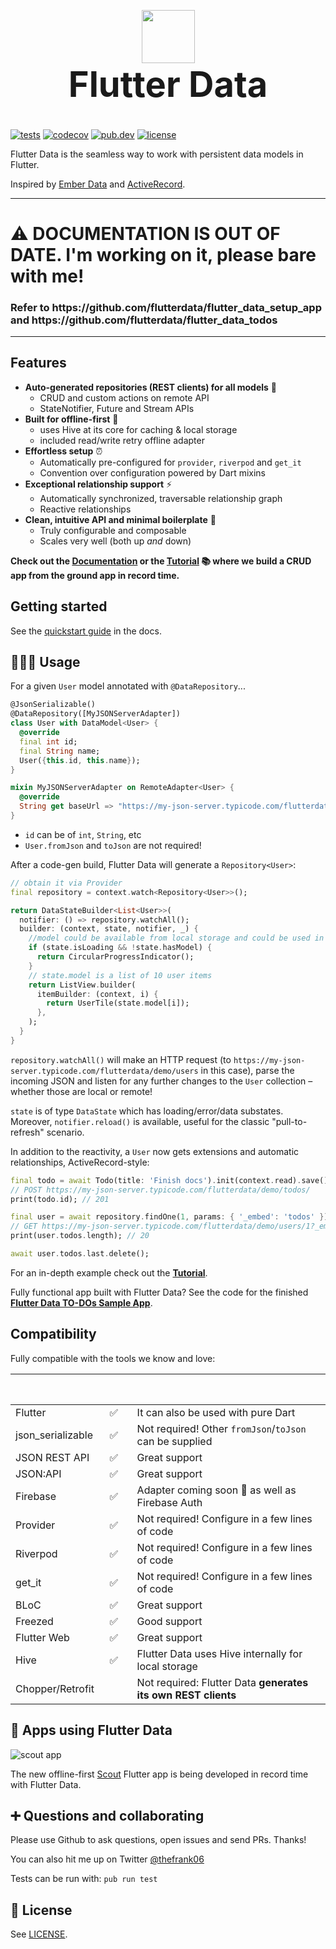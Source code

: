 <!-- markdownlint-disable MD033 MD041 -->
<p align="center" style="margin-bottom: 0px;">
  <img src="https://avatars2.githubusercontent.com/u/61839689?s=200&v=4" width="85px">
</p>

<h1 align="center" style="margin-top: 0px; font-size: 4em;">Flutter Data</h1>

[![tests](https://img.shields.io/github/workflow/status/flutterdata/flutter_data/test/master?label=tests&labelColor=333940&logo=github)](https://github.com/flutterdata/flutter_data/actions) [![codecov](https://codecov.io/gh/flutterdata/flutter_data/branch/master/graph/badge.svg)](https://codecov.io/gh/flutterdata/flutter_data) [![pub.dev](https://img.shields.io/pub/v/flutter_data?label=pub.dev&labelColor=333940&logo=dart)](https://pub.dev/packages/flutter_data) [![license](https://img.shields.io/github/license/flutterdata/flutter_data?color=%23007A88&labelColor=333940&logo=mit)](https://github.com/flutterdata/flutter_data/blob/master/LICENSE)

Flutter Data is the seamless way to work with persistent data models in Flutter.

Inspired by [Ember Data](https://github.com/emberjs/data) and [ActiveRecord](https://guides.rubyonrails.org/active_record_basics.html).

---

<h1>⚠️ DOCUMENTATION IS OUT OF DATE. I'm working on it, please bare with me!</h1>

<h3>Refer to https://github.com/flutterdata/flutter_data_setup_app and https://github.com/flutterdata/flutter_data_todos</h3>

---

## Features

- **Auto-generated repositories (REST clients) for all models** 🚀
  - CRUD and custom actions on remote API
  - StateNotifier, Future and Stream APIs
- **Built for offline-first** 🔌
  - uses Hive at its core for caching & local storage
  - included read/write retry offline adapter
- **Effortless setup** ⏰
  - Automatically pre-configured for `provider`, `riverpod` and `get_it`
  - Convention over configuration powered by Dart mixins
- **Exceptional relationship support** ⚡️
  - Automatically synchronized, traversable relationship graph
  - Reactive relationships
- **Clean, intuitive API and minimal boilerplate** 💙
  - Truly configurable and composable
  - Scales very well (both up _and_ down)

**Check out the [Documentation](https://flutterdata.dev) or the [Tutorial](https://flutterdata.dev/tutorial) 📚 where we build a CRUD app from the ground app in record time.**

## Getting started

See the [quickstart guide](https://flutterdata.dev/quickstart) in the docs.

## 👩🏾‍💻 Usage

For a given `User` model annotated with `@DataRepository`...

```dart
@JsonSerializable()
@DataRepository([MyJSONServerAdapter])
class User with DataModel<User> {
  @override
  final int id;
  final String name;
  User({this.id, this.name});
}

mixin MyJSONServerAdapter on RemoteAdapter<User> {
  @override
  String get baseUrl => "https://my-json-server.typicode.com/flutterdata/demo/";
}
```

- `id` can be of `int`, `String`, etc
- `User.fromJson` and `toJson` are not required!

After a code-gen build, Flutter Data will generate a `Repository<User>`:

```dart
// obtain it via Provider
final repository = context.watch<Repository<User>>();

return DataStateBuilder<List<User>>(
  notifier: () => repository.watchAll();
  builder: (context, state, notifier, _) {
    //model could be available from local storage and could be used in the meantime
    if (state.isLoading && !state.hasModel) {
      return CircularProgressIndicator();
    }
    // state.model is a list of 10 user items
    return ListView.builder(
      itemBuilder: (context, i) {
        return UserTile(state.model[i]);
      },
    );
  }
}
```

`repository.watchAll()` will make an HTTP request (to `https://my-json-server.typicode.com/flutterdata/demo/users` in this case), parse the incoming JSON and listen for any further changes to the `User` collection – whether those are local or remote!

`state` is of type `DataState` which has loading/error/data substates. Moreover, `notifier.reload()` is available, useful for the classic "pull-to-refresh" scenario.

In addition to the reactivity, a `User` now gets extensions and automatic relationships, ActiveRecord-style:

```dart
final todo = await Todo(title: 'Finish docs').init(context.read).save();
// POST https://my-json-server.typicode.com/flutterdata/demo/todos/
print(todo.id); // 201

final user = await repository.findOne(1, params: { '_embed': 'todos' });
// GET https://my-json-server.typicode.com/flutterdata/demo/users/1?_embed=todos
print(user.todos.length); // 20

await user.todos.last.delete();
```

For an in-depth example check out the **[Tutorial](https://flutterdata.dev/tutorial)**.

Fully functional app built with Flutter Data? See the code for the finished **[Flutter Data TO-DOs Sample App](https://github.com/flutterdata/flutter_data_todos)**.

## Compatibility

Fully compatible with the tools we know and love:

|                   | &nbsp; &nbsp; &nbsp; &nbsp; &nbsp; &nbsp;&nbsp;&nbsp; |                                                               |
| ----------------- | ----------------------------------------------------- | ------------------------------------------------------------- |
| Flutter           | &nbsp; ✅                                             | It can also be used with pure Dart                            |
| json_serializable | &nbsp; ✅                                             | Not required! Other `fromJson`/`toJson` can be supplied       |
| JSON REST API     | &nbsp; ✅                                             | Great support                                                 |
| JSON:API          | &nbsp; ✅                                             | Great support                                                 |
| Firebase          | &nbsp; ✅                                             | Adapter coming soon 🎉 as well as Firebase Auth               |
| Provider          | &nbsp; ✅                                             | Not required! Configure in a few lines of code                |
| Riverpod          | &nbsp; ✅                                             | Not required! Configure in a few lines of code                |
| get_it            | &nbsp; ✅                                             | Not required! Configure in a few lines of code                |
| BLoC              | &nbsp; ✅                                             | Great support                                                 |
| Freezed           | &nbsp; ✅                                             | Good support                                                  |
| Flutter Web       | &nbsp; ✅                                             | Great support                                                 |
| Hive              | &nbsp; ✅                                             | Flutter Data uses Hive internally for local storage           |
| Chopper/Retrofit  |                                                       | Not required: Flutter Data **generates its own REST clients** |

## 📲 Apps using Flutter Data

![scout app](https://mk0scoutforpetsedheb.kinstacdn.com/wp-content/uploads/scout.svg)

The new offline-first [Scout](https://scoutforpets.com) Flutter app is being developed in record time with Flutter Data.

## ➕ Questions and collaborating

Please use Github to ask questions, open issues and send PRs. Thanks!

You can also hit me up on Twitter [@thefrank06](https://twitter.com/thefrank06)

Tests can be run with: `pub run test`

## 📝 License

See [LICENSE](https://github.com/flutterdata/flutter_data/blob/master/LICENSE).
